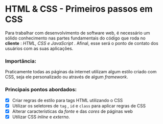 # HTML & CSS - Primeiros passos em CSS

Para trabalhar com desenvolvimento de software web, é necessário um sólido conhecimento nas partes fundamentais do código que roda no **cliente** : *HTML, CSS e JavaScript* . Afinal, esse será o ponto de contato dos usuários com as suas aplicações.



### Importância: 

Praticamente todas as páginas da internet utilizam algum estilo criado com CSS, seja ele personalizado ou através de algum *framework*.



### Principais pontos abordados:

- [x] Criar regras de estilo para tags HTML utilizando o CSS
- [x] Utilizar os seletores de `tag` , `id` e `class` para aplicar regras de CSS
- [x] Alterar características da *fonte* e das *cores* de páginas web
- [x] Utilizar CSS *inline* e *externo*.